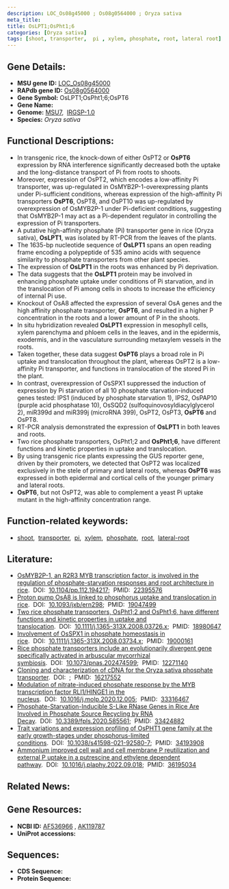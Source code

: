 ```yaml
---
description: LOC_Os08g45000 ; Os08g0564000 ; Oryza sativa
meta_title:
title: OsLPT1;OsPht1;6
categories: [Oryza sativa]
tags: [shoot, transporter,  pi , xylem, phosphate, root, lateral root]
---
```


## Gene Details:
- **MSU gene ID:** [LOC_Os08g45000](http://rice.uga.edu/cgi-bin/ORF_infopage.cgi?orf=LOC_Os08g45000)  
- **RAPdb gene ID:** [Os08g0564000](https://rapdb.dna.affrc.go.jp/locus/?name=Os08g0564000)  
- **Gene Symbol:** OsLPT1;OsPht1;6;OsPT6
- **Gene Name:**
- **Genome:**  [MSU7](http://rice.uga.edu/),&nbsp;&nbsp;[IRGSP-1.0](https://rapdb.dna.affrc.go.jp/download/irgsp1.html)
- **Species:** *Oryza sativa*

## Functional Descriptions:
   - In transgenic rice, the knock-down of either OsPT2 or **OsPT6** expression by RNA interference significantly decreased both the uptake and the long-distance transport of Pi from roots to shoots.
   - Moreover, expression of OsPT2, which encodes a low-affinity Pi transporter, was up-regulated in OsMYB2P-1-overexpressing plants under Pi-sufficient conditions, whereas expression of the high-affinity Pi transporters **OsPT6**, OsPT8, and OsPT10 was up-regulated by overexpression of OsMYB2P-1 under Pi-deficient conditions, suggesting that OsMYB2P-1 may act as a Pi-dependent regulator in controlling the expression of Pi transporters.
   - A putative high-affinity phosphate (Pi) transporter gene in rice (Oryza sativa), **OsLPT1**, was isolated by RT-PCR from the leaves of the plants.
   - The 1635-bp nucleotide sequence of **OsLPT1** spans an open reading frame encoding a polypeptide of 535 amino acids with sequence similarity to phosphate transporters from other plant species.
   - The expression of **OsLPT1** in the roots was enhanced by Pi deprivation.
   - The data suggests that the **OsLPT1** protein may be involved in enhancing phosphate uptake under conditions of Pi starvation, and in the translocation of Pi among cells in shoots to increase the efficiency of internal Pi use.
   - Knockout of OsA8 affected the expression of several OsA genes and the high affinity phosphate transporter, **OsPT6**, and resulted in a higher P concentration in the roots and a lower amount of P in the shoots.
   - In situ hybridization revealed **OsLPT1** expression in mesophyll cells, xylem parenchyma and phloem cells in the leaves, and in the epidermis, exodermis, and in the vasculature surrounding metaxylem vessels in the roots.
   - Taken together, these data suggest **OsPT6** plays a broad role in Pi uptake and translocation throughout the plant, whereas OsPT2 is a low-affinity Pi transporter, and functions in translocation of the stored Pi in the plant.
   - In contrast, overexpression of OsSPX1 suppressed the induction of expression by Pi starvation of all 10 phosphate starvation-induced genes tested: IPS1 (induced by phosphate starvation 1), IPS2, OsPAP10 (purple acid phosphatase 10), OsSQD2 (sulfoquinovosyldiacylglycerol 2), miR399d and miR399j (microRNA 399), OsPT2, OsPT3, **OsPT6** and OsPT8.
   - RT-PCR analysis demonstrated the expression of **OsLPT1** in both leaves and roots.
   - Two rice phosphate transporters, OsPht1;2 and **OsPht1;6**, have different functions and kinetic properties in uptake and translocation.
   - By using transgenic rice plants expressing the GUS reporter gene, driven by their promoters, we detected that OsPT2 was localized exclusively in the stele of primary and lateral roots, whereas **OsPT6** was expressed in both epidermal and cortical cells of the younger primary and lateral roots.
   - **OsPT6**, but not OsPT2, was able to complement a yeast Pi uptake mutant in the high-affinity concentration range.

## Function-related keywords:
   - [shoot](/tags/shoot/),&nbsp;&nbsp;[transporter](/tags/transporter/),&nbsp;&nbsp;[pi](/tags/pi/),&nbsp;&nbsp;[xylem](/tags/xylem/),&nbsp;&nbsp;[phosphate](/tags/phosphate/),&nbsp;&nbsp;[root](/tags/root/),&nbsp;&nbsp;[lateral-root](/tags/lateral-root/)

## Literature:
   - [OsMYB2P-1, an R2R3 MYB transcription factor, is involved in the regulation of phosphate-starvation responses and root architecture in rice](https://www.doi.org/10.1104/pp.112.194217).&nbsp;&nbsp;DOI:&nbsp;&nbsp;[10.1104/pp.112.194217](https://www.doi.org/10.1104/pp.112.194217);&nbsp;&nbsp;PMID:&nbsp;&nbsp;[22395576](https://pubmed.ncbi.nlm.nih.gov/22395576/)
   - [Proton pump OsA8 is linked to phosphorus uptake and translocation in rice](https://www.doi.org/10.1093/jxb/ern298).&nbsp;&nbsp;DOI:&nbsp;&nbsp;[10.1093/jxb/ern298](https://www.doi.org/10.1093/jxb/ern298);&nbsp;&nbsp;PMID:&nbsp;&nbsp;[19047499](https://pubmed.ncbi.nlm.nih.gov/19047499/)
   - [Two rice phosphate transporters, OsPht1;2 and OsPht1;6, have different functions and kinetic properties in uptake and translocation](https://www.doi.org/10.1111/j.1365-313X.2008.03726.x).&nbsp;&nbsp;DOI:&nbsp;&nbsp;[10.1111/j.1365-313X.2008.03726.x](https://www.doi.org/10.1111/j.1365-313X.2008.03726.x);&nbsp;&nbsp;PMID:&nbsp;&nbsp;[18980647](https://pubmed.ncbi.nlm.nih.gov/18980647/)
   - [Involvement of OsSPX1 in phosphate homeostasis in rice](https://www.doi.org/10.1111/j.1365-313X.2008.03734.x).&nbsp;&nbsp;DOI:&nbsp;&nbsp;[10.1111/j.1365-313X.2008.03734.x](https://www.doi.org/10.1111/j.1365-313X.2008.03734.x);&nbsp;&nbsp;PMID:&nbsp;&nbsp;[19000161](https://pubmed.ncbi.nlm.nih.gov/19000161/)
   - [Rice phosphate transporters include an evolutionarily divergent gene specifically activated in arbuscular mycorrhizal symbiosis](https://www.doi.org/10.1073/pnas.202474599).&nbsp;&nbsp;DOI:&nbsp;&nbsp;[10.1073/pnas.202474599](https://www.doi.org/10.1073/pnas.202474599);&nbsp;&nbsp;PMID:&nbsp;&nbsp;[12271140](https://pubmed.ncbi.nlm.nih.gov/12271140/)
   - [Cloning and characterization of cDNA for the Oryza sativa phosphate transporter](https://www.doi.org/).&nbsp;&nbsp;DOI:&nbsp;&nbsp;[](https://www.doi.org/);&nbsp;&nbsp;PMID:&nbsp;&nbsp;[16217552](https://pubmed.ncbi.nlm.nih.gov/16217552/)
   - [Modulation of nitrate-induced phosphate response by the MYB transcription factor RLI1/HINGE1 in the nucleus](https://www.doi.org/10.1016/j.molp.2020.12.005).&nbsp;&nbsp;DOI:&nbsp;&nbsp;[10.1016/j.molp.2020.12.005](https://www.doi.org/10.1016/j.molp.2020.12.005);&nbsp;&nbsp;PMID:&nbsp;&nbsp;[33316467](https://pubmed.ncbi.nlm.nih.gov/33316467/)
   - [Phosphate-Starvation-Inducible S-Like RNase Genes in Rice Are Involved in Phosphate Source Recycling by RNA Decay](https://www.doi.org/10.3389/fpls.2020.585561).&nbsp;&nbsp;DOI:&nbsp;&nbsp;[10.3389/fpls.2020.585561](https://www.doi.org/10.3389/fpls.2020.585561);&nbsp;&nbsp;PMID:&nbsp;&nbsp;[33424882](https://pubmed.ncbi.nlm.nih.gov/33424882/)
   - [Trait variations and expression profiling of OsPHT1 gene family at the early growth-stages under phosphorus-limited conditions](https://www.doi.org/10.1038/s41598-021-92580-7).&nbsp;&nbsp;DOI:&nbsp;&nbsp;[10.1038/s41598-021-92580-7](https://www.doi.org/10.1038/s41598-021-92580-7);&nbsp;&nbsp;PMID:&nbsp;&nbsp;[34193908](https://pubmed.ncbi.nlm.nih.gov/34193908/)
   - [Ammonium improved cell wall and cell membrane P reutilization and external P uptake in a putrescine and ethylene dependent pathway](https://www.doi.org/10.1016/j.plaphy.2022.09.018).&nbsp;&nbsp;DOI:&nbsp;&nbsp;[10.1016/j.plaphy.2022.09.018](https://www.doi.org/10.1016/j.plaphy.2022.09.018);&nbsp;&nbsp;PMID:&nbsp;&nbsp;[36195034](https://pubmed.ncbi.nlm.nih.gov/36195034/)

## Related News:

## Gene Resources:
- **NCBI ID:**  [AF536966](http://www.ncbi.nlm.nih.gov/nuccore/AF536966)&nbsp;,&nbsp;[AK119787](http://www.ncbi.nlm.nih.gov/nuccore/AK119787)
- **UniProt accessions:** [](https://www.uniprot.org/uniprotkb//entry)

## Sequences:
- **CDS Sequence:**
- **Protein Sequence:**
